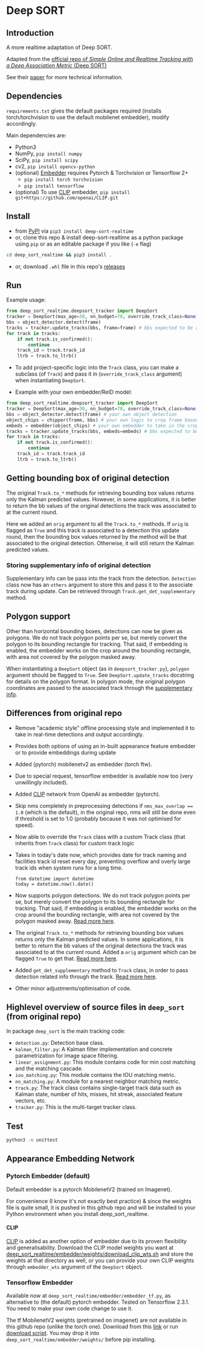 # Deep SORT

## Introduction

A more realtime adaptation of Deep SORT.

Adapted from the [official repo of *Simple Online and Realtime Tracking with a Deep Association Metric* (Deep SORT)](https://github.com/nwojke/deep_sort)

See their [paper](https://arxiv.org/abs/1703.07402) for more technical information.

## Dependencies

`requirements.txt` gives the default packages required (installs torch/torchvision to use the default mobilenet embedder), modify accordingly.

Main dependencies are:

- Python3
- NumPy, `pip install numpy`
- SciPy, `pip install scipy`
- cv2, `pip install opencv-python`
- (optional) [Embedder](#appearance-embedding-network) requires Pytorch & Torchvision or Tensorflow 2+
  - `pip install torch torchvision`
  - `pip install tensorflow`
- (optional) To use [CLIP](https://github.com/openai/CLIP) embedder, `pip install git+https://github.com/openai/CLIP.git`

## Install

- from [PyPI](https://pypi.org/project/deep-sort-realtime/) via `pip3 install deep-sort-realtime`
- or, clone this repo & install deep-sort-realtime as a python package using `pip` or as an editable package if you like (`-e` flag)

```bash
cd deep_sort_realtime && pip3 install .
```

- or, download `.whl` file in this repo's [releases](https://github.com/levan92/deep_sort_realtime/releases/latest)

## Run

Example usage:

```python
from deep_sort_realtime.deepsort_tracker import DeepSort
tracker = DeepSort(max_age=30, nn_budget=70, override_track_class=None)
bbs = object_detector.detect(frame) 
tracks = tracker.update_tracks(bbs, frame=frame) # bbs expected to be a list of detections, each in tuples of ( [left,top,w,h], confidence, detection_class )
for track in tracks:
    if not track.is_confirmed():
        continue
    track_id = track.track_id
    ltrb = track.to_ltrb()
```

- To add project-specific logic into the `Track` class, you can make a subclass (of `Track`) and pass it in (`override_track_class` argument) when instantiating `DeepSort`.

- Example with your own embedder/ReID model: 

```python
from deep_sort_realtime.deepsort_tracker import DeepSort
tracker = DeepSort(max_age=30, nn_budget=70, override_track_class=None)
bbs = object_detector.detect(frame) # your own object detection
object_chips = chipper(frame, bbs) # your own logic to crop frame based on bbox values
embeds = embedder(object_chips) # your own embedder to take in the cropped object chips, and output feature vectors
tracks = tracker.update_tracks(bbs, embeds=embeds) # bbs expected to be a list of detections, each in tuples of ( [left,top,w,h], confidence, detection_class ), also, no need to give frame as your chips has already been embedded
for track in tracks:
    if not track.is_confirmed():
        continue
    track_id = track.track_id
    ltrb = track.to_ltrb()
```

## Getting bounding box of original detection

The original `Track.to_*` methods for retrieving bounding box values returns only the Kalman predicted values. However, in some applications, it is better to return the bb values of the original detections the track was associated to at the current round.

Here we added an `orig` argument to all the `Track.to_*` methods. If `orig` is flagged as `True` and this track is associated to a detection this update round, then the bounding box values returned by the method will be that associated to the original detection. Otherwise, it will still return the Kalman predicted values.

### Storing supplementary info of original detection

Supplementary info can be pass into the track from the detection. `Detection` class now has an `others` argument to store this and pass it to the associate track during update. Can be retrieved through `Track.get_det_supplementary` method.

## Polygon support

Other than horizontal bounding boxes, detections can now be given as polygons. We do not track polygon points per se, but merely convert the polygon to its bounding rectangle for tracking. That said, if embedding is enabled, the embedder works on the crop around the bounding rectangle, with area not covered by the polygon masked away.

When instantiating a `DeepSort` object (as in `deepsort_tracker.py`), `polygon` argument should be flagged to `True`. See `DeepSort.update_tracks` docstring for details on the polygon format. In polygon mode, the original polygon coordinates are passed to the associated track through the [supplementary info](#storing-supplementary-info-of-original-detection).

## Differences from original repo

- Remove "academic style" offline processing style and implemented it to take in real-time detections and output accordingly.
- Provides both options of using an in-built appearance feature embedder or to provide embeddings during update
- Added (pytorch) mobilenetv2 as embedder (torch ftw).
- Due to special request, tensorflow embedder is available now too (very unwillingly included).
- Added [CLIP](https://github.com/openai/CLIP) network from OpenAI as embedder (pytorch).
- Skip nms completely in preprocessing detections if `nms_max_overlap == 1.0` (which is the default), in the original repo, nms will still be done even if threshold is set to 1.0 (probably because it was not optimised for speed).
- Now able to override the `Track` class with a custom Track class (that inherits from `Track` class) for custom track logic
- Takes in today's date now, which provides date for track naming and facilities track id reset every day, preventing overflow and overly large track ids when system runs for a long time.
  
  ```python3
  from datetime import datetime
  today = datetime.now().date()
  ```

- Now supports polygon detections. We do not track polygon points per se, but merely convert the polygon to its bounding rectangle for tracking. That said, if embedding is enabled, the embedder works on the crop around the bounding rectangle, with area not covered by the polygon masked away. [Read more here](#polygon-support).
- The original `Track.to_*` methods for retrieving bounding box values returns only the Kalman predicted values. In some applications, it is better to return the bb values of the original detections the track was associated to at the current round. Added a `orig` argument which can be flagged `True` to get that. [Read more here](#getting-bounding-box-of-original-detection).
- Added `get_det_supplementary` method to `Track` class, in order to pass detection related info through the track. [Read more here](#storing-supplementary-info-of-original-detection).
- Other minor adjustments/optimisation of code.

## Highlevel overview of source files in `deep_sort` (from original repo)

In package `deep_sort` is the main tracking code:

- `detection.py`: Detection base class.
- `kalman_filter.py`: A Kalman filter implementation and concrete
   parametrization for image space filtering.
- `linear_assignment.py`: This module contains code for min cost matching and
   the matching cascade.
- `iou_matching.py`: This module contains the IOU matching metric.
- `nn_matching.py`: A module for a nearest neighbor matching metric.
- `track.py`: The track class contains single-target track data such as Kalman
  state, number of hits, misses, hit streak, associated feature vectors, etc.
- `tracker.py`: This is the multi-target tracker class.

## Test

```bash
python3 -m unittest
```

## Appearance Embedding Network

### Pytorch Embedder (default)

Default embedder is a pytorch MobilenetV2 (trained on Imagenet).

For convenience (I know it's not exactly best practice) & since the weights file is quite small, it is pushed in this github repo and will be installed to your Python environment when you install deep_sort_realtime.  

#### CLIP

[CLIP](https://github.com/openai/CLIP) is added as another option of embedder due to its proven flexibility and generalisability. Download the CLIP model weights you want at [deep_sort_realtime/embedder/weights/download_clip_wts.sh](deep_sort_realtime/embedder/weights/download_clip_wts.sh) and store the weights at that directory as well, or you can provide your own CLIP weights through `embedder_wts` argument of the `DeepSort` object.

### Tensorflow Embedder

Available now at `deep_sort_realtime/embedder/embedder_tf.py`, as alternative to (the default) pytorch embedder. Tested on Tensorflow 2.3.1. You need to make your own code change to use it.

The tf MobilenetV2 weights (pretrained on imagenet) are not available in this github repo (unlike the torch one). Download from this [link](https://drive.google.com/file/d/1RBroAFc0tmfxgvrh7iXc2e1EK8TVzXkA/view?usp=sharing) or run [download script](./deep_sort_realtime/embedder/weights/download_tf_wts.sh). You may drop it into `deep_sort_realtime/embedder/weights/` before pip installing.
